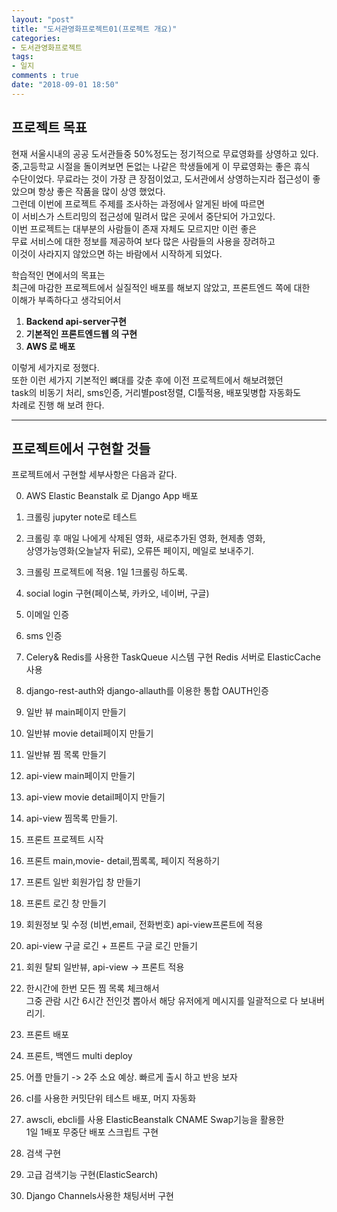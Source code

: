 ```yaml
---
layout: "post"
title: "도서관영화프로젝트01(프로젝트 개요)"    
categories:  
- 도서관영화프로젝트      
tags:  
- 일지       
comments : true    
date: "2018-09-01 18:50"  
---    
```


## 프로젝트 목표   
현재 서울시내의 공공 도서관들중 50%정도는 정기적으로 무료영화를 상영하고 있다.    
중,고등학교 시절을 돌이켜보면 돈없는 나같은 학생들에게 이 무료영화는 좋은 휴식   
수단이었다. 무료라는 것이 가장 큰 장점이었고, 도서관에서 상영하는지라 접근성이 좋았으며 항상 좋은 작품을 많이 상영 했었다.       
그런데 이번에 프로젝트 주제를 조사하는 과정에사 알게된 바에 따르면    
이 서비스가 스트리밍의 접근성에 밀려서 많은 곳에서 중단되어 가고있다.  
이번 프로젝트는 대부분의 사람들이 존재 자체도 모르지만 이런 좋은        
무료 서비스에 대한 정보를 제공하여 보다 많은 사람들의 사용을 장려하고   
이것이 사라지지 않았으면 하는 바람에서 시작하게 되었다.        

학습적인 면에서의 목표는   
최근에 마감한 프로젝트에서 실질적인 배포를 해보지 않았고, 프론트엔드 쪽에 대한   
이해가 부족하다고 생각되어서     
1. **Backend api-server구현**    
2. **기본적인 프론트엔드웹 의 구현**    
3.  **AWS 로 배포**  
      
이렇게 세가지로 정했다.      
또한 이런 세가지 기본적인 뼈대를 갖춘 후에 이전 프로젝트에서 해보려했던   
task의 비동기 처리, sms인증, 거리별post정렬, CI툴적용, 배포및병합 자동화도   
차례로 진행 해 보려 한다.   



---   


## 프로젝트에서 구현할 것들      

프로젝트에서 구현할 세부사항은 다음과 같다.    

0. AWS Elastic Beanstalk 로 Django App 배포  
1. 크롤링 jupyter note로 테스트    
2. 크롤링 후 매일 나에게 삭제된 영화, 새로추가된 영화, 현제총 영화,      
    상영가능영화(오늘날자 뒤로),  오류뜬 페이지,  메일로 보내주기. 
3.  크롤링 프로젝트에 적용. 1일 1크롤링 하도록.   


4. social login 구현(페이스북, 카카오, 네이버, 구글)   
5. 이메일 인증     
6. sms 인증       
7. Celery& Redis를 사용한 TaskQueue 시스템 구현 Redis 서버로 ElasticCache 사용  
8. django-rest-auth와 django-allauth를 이용한 통합 OAUTH인증    


9. 일반 뷰 main페이지 만들기 
10. 일반뷰 movie detail페이지 만들기  
11. 일반뷰 찜 목록 만들기                  


12. api-view main페이지 만들기   
13. api-view movie detail페이지 만들기   
14. api-view 찜목록 만들기.    


15.  프론트 프로젝트 시작            
16. 프론트  main,movie- detail,찜록록, 페이지 적용하기 
17. 프론트 일반 회원가입 창 만들기 
18. 프론트 로긴 창 만들기  
19. 회원정보 및 수정 (비번,email, 전화번호)  api-view프론트에 적용   
20. api-view 구글 로긴 +    프론트 구글 로긴 만들기 


21. 회원 탈퇴 일반뷰,  api-view -> 프론트 적용  


22.  한시간에 한번 모든 찜 목록 체크해서        
    그중 관람 시간 6시간 전인것 뽑아서 
    해당 유저에게 메시지를 일괄적으로 다 보내버리기. 
      
23. 프론트 배포                                                         
24. 프론트, 백엔드 multi deploy                    

25. 어플 만들기 -> 2주 소요 예상. 빠르게 출시 하고 반응 보자 


26. cI를 사용한 커밋단위 테스트 배포, 머지 자동화 
27. awscli, ebcli를 사용 ElasticBeanstalk CNAME Swap기능을 활용한   
    1일 1배포 무중단 배포 스크립트 구현
28. 검색 구현 
29. 고급 검색기능 구현(ElasticSearch)
30.  Django Channels사용한 채팅서버 구현

